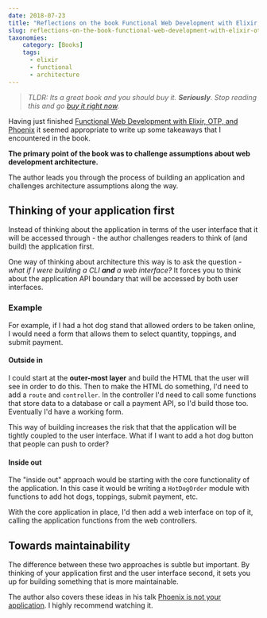 ```yaml
---
date: 2018-07-23
title: "Reflections on the book Functional Web Development with Elixir, OTP, and Phoenix"
slug: reflections-on-the-book-functional-web-development-with-elixir-otp-and-phoenix
taxonomies: 
    category: [Books]
    tags:
      - elixir
      - functional
      - architecture
---
```


> _TLDR: Its a great book and you should buy it. **Seriously**. Stop reading this and go [buy it right now](https://pragprog.com/book/lhelph/functional-web-development-with-elixir-otp-and-phoenix)._

Having just finished [Functional Web Development with Elixir, OTP, and Phoenix](https://pragprog.com/book/lhelph/functional-web-development-with-elixir-otp-and-phoenix) it seemed appropriate to write up some takeaways that I encountered in the book. 

**The primary point of the book was to challenge assumptions about web development architecture.**

The author leads you through the process of building an application and challenges architecture assumptions along the way. 

## Thinking of your application first
Instead of thinking about the application in terms of the user interface that it will be accessed through - the author challenges readers to think of (and build) the application first. 

One way of thinking about architecture this way is to ask the question - _what if I were building a CLI **and** a web interface?_ It forces you to think about the application API boundary that will be accessed by both user interfaces.

### Example
For example, if I had a hot dog stand that allowed orders to be taken online, I would need a form that allows them to select quantity, toppings, and submit payment. 

#### Outside in
I could start at the __outer-most layer__ and build the HTML that the user will see in order to do this. Then to make the HTML do something, I'd need to add a `route` and `controller`. In the controller I'd need to call some functions that store data to a database or call a payment API, so I'd build those too. Eventually I'd have a working form. 

This way of building increases the risk that that the application will be tightly coupled to the user interface. What if I want to add a hot dog button that people can push to order? 

#### Inside out
The "inside out" approach would be starting with the core functionality of the application. In this case it would be writing a `HotDogOrder` module with functions to add hot dogs, toppings, submit payment, etc. 

With the core application in place, I'd then add a web interface on top of it, calling the application functions from the web controllers.

## Towards maintainability
The difference between these two approaches is subtle but important. By thinking of your application first and the user interface second, it sets you up for building something that is more maintainable. 

The author also covers these ideas in his talk [Phoenix is not your application](https://www.youtube.com/watch?v=lDKCSheBc-8). I highly recommend watching it. 
